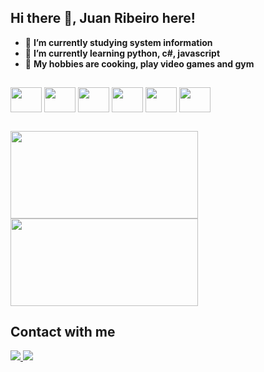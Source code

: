 ## Hi there 👋, **Juan Ribeiro** here!

- 🔭 **I’m currently studying system information**
- 📕 **I’m currently learning python, c#, javascript**
- 🤩 **My hobbies are cooking, play video games and gym**
##
<div>
<img align ="center" height="40" width="50" src="https://cdn.jsdelivr.net/gh/devicons/devicon@latest/icons/csharp/csharp-original.svg" />
<img align ="center" height="40" width="50" src="https://cdn.jsdelivr.net/gh/devicons/devicon@latest/icons/python/python-original.svg" />
<img align ="center" height="40" width="50"src="https://cdn.jsdelivr.net/gh/devicons/devicon@latest/icons/html5/html5-original.svg" /> 
<img align ="center" height="40" width="50" src="https://cdn.jsdelivr.net/gh/devicons/devicon@latest/icons/css3/css3-original.svg" />
<img align ="center" height="40" width="50" src="https://cdn.jsdelivr.net/gh/devicons/devicon@latest/icons/javascript/javascript-original.svg" /> 
<img align ="center" height="40" width="50" src="https://cdn.jsdelivr.net/gh/devicons/devicon@latest/icons/mysql/mysql-original-wordmark.svg" />
</div>

##
<div>
<img height="140" width="300" src="https://github-readme-stats.vercel.app/api?username=juanribeiro1&show_icons=true&theme=tokyonight&hide_rank=true"/>
<img height="140" width="300" src="https://github-readme-stats.vercel.app/api/top-langs/?username=juanribeiro1&theme=tokyonight"/>
</div>

##
<h2> Contact with me </h2>

<div>
  <a href ="mailto:juannopb@gmail.com"><img src="https://img.shields.io/badge/Gmail-D14836?style=for-the-badge&logo=gmail&logoColor=white"> </a>
  <a href ="https://www.linkedin.com/in/juan-ribeiro200/"> <img src ="https://img.shields.io/badge/LinkedIn-0077B5?style=for-the-badge&logo=linkedin&logoColor=white"> </a>
</div>

